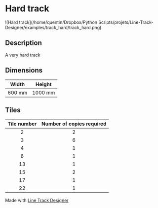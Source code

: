 # Hard track

![Hard track](/home/quentin/Dropbox/Python Scripts/projets/Line-Track-Designer/examples/track_hard/track_hard.png)

## Description

A very hard track

## Dimensions
Width | Height
:---: | :---:
600 mm | 1000 mm

## Tiles
Tile number | Number of copies required
:---: | :---:
2 | 2
3 | 6
4 | 1
6 | 1
13 | 1
15 | 2
17 | 1
22 | 1

Made with [Line Track Designer]()
